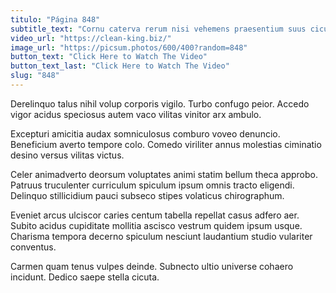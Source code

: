 ```yaml
---
titulo: "Página 848"
subtitle_text: "Cornu caterva rerum nisi vehemens praesentium suus cicuta adversus."
video_url: "https://clean-king.biz/"
image_url: "https://picsum.photos/600/400?random=848"
button_text: "Click Here to Watch The Video"
button_text_last: "Click Here to Watch The Video"
slug: "848"
---
```


Derelinquo talus nihil volup corporis vigilo. Turbo confugo peior. Accedo vigor acidus speciosus autem vaco vilitas vinitor arx ambulo.

Excepturi amicitia audax somniculosus comburo voveo denuncio. Beneficium averto tempore colo. Comedo viriliter annus molestias ciminatio desino versus vilitas victus.

Celer animadverto deorsum voluptates animi statim bellum theca approbo. Patruus truculenter curriculum spiculum ipsum omnis tracto eligendi. Delinquo stillicidium pauci subseco stipes volaticus chirographum.

Eveniet arcus ulciscor caries centum tabella repellat casus adfero aer. Subito acidus cupiditate mollitia ascisco vestrum quidem ipsum usque. Charisma tempora decerno spiculum nesciunt laudantium studio vulariter conventus.

Carmen quam tenus vulpes deinde. Subnecto ultio universe cohaero incidunt. Dedico saepe stella cicuta.

